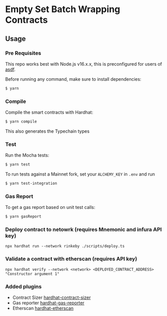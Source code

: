 # Empty Set Batch Wrapping Contracts

## Usage

### Pre Requisites

This repo works best with Node.js v16.x.x, this is preconfigured for users of [asdf](https://asdf-vm.com/).

Before running any command, make sure to install dependencies:

```sh
$ yarn
```

### Compile

Compile the smart contracts with Hardhat:

```sh
$ yarn compile
```

This also generates the Typechain types

### Test

Run the Mocha tests:

```sh
$ yarn test
```

To run tests against a Mainnet fork, set your `ALCHEMY_KEY` in `.env` and run

```sh
$ yarn test-integration
```

### Gas Report
To get a gas report based on unit test calls:

```sh
$ yarn gasReport
```

### Deploy contract to netowrk (requires Mnemonic and infura API key)

```
npx hardhat run --network rinkeby ./scripts/deploy.ts
```

### Validate a contract with etherscan (requires API key)

```
npx hardhat verify --network <network> <DEPLOYED_CONTRACT_ADDRESS> "Constructor argument 1"
```

### Added plugins

- Contract Sizer [hardhat-contract-sizer](https://github.com/ItsNickBarry/hardhat-contract-sizer)
- Gas reporter [hardhat-gas-reporter](https://hardhat.org/plugins/hardhat-gas-reporter.html)
- Etherscan [hardhat-etherscan](https://hardhat.org/plugins/nomiclabs-hardhat-etherscan.html)
